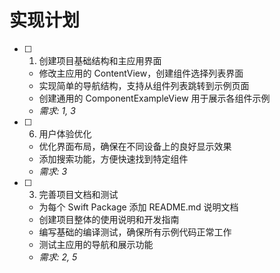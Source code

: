# 实现计划

- [ ] 1. 创建项目基础结构和主应用界面

  - 修改主应用的 ContentView，创建组件选择列表界面
  - 实现简单的导航结构，支持从组件列表跳转到示例页面
  - 创建通用的 ComponentExampleView 用于展示各组件示例
  - _需求: 1, 3_

- [ ] 6. 用户体验优化

  - 优化界面布局，确保在不同设备上的良好显示效果
  - 添加搜索功能，方便快速找到特定组件
  - _需求: 3_

- [ ] 3. 完善项目文档和测试
  - 为每个 Swift Package 添加 README.md 说明文档
  - 创建项目整体的使用说明和开发指南
  - 编写基础的编译测试，确保所有示例代码正常工作
  - 测试主应用的导航和展示功能
  - _需求: 2, 5_
